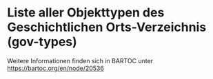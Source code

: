 # Liste aller Objekttypen des Geschichtlichen Orts-Verzeichnis (gov-types)

Weitere Informationen finden sich in BARTOC unter https://bartoc.org/en/node/20536